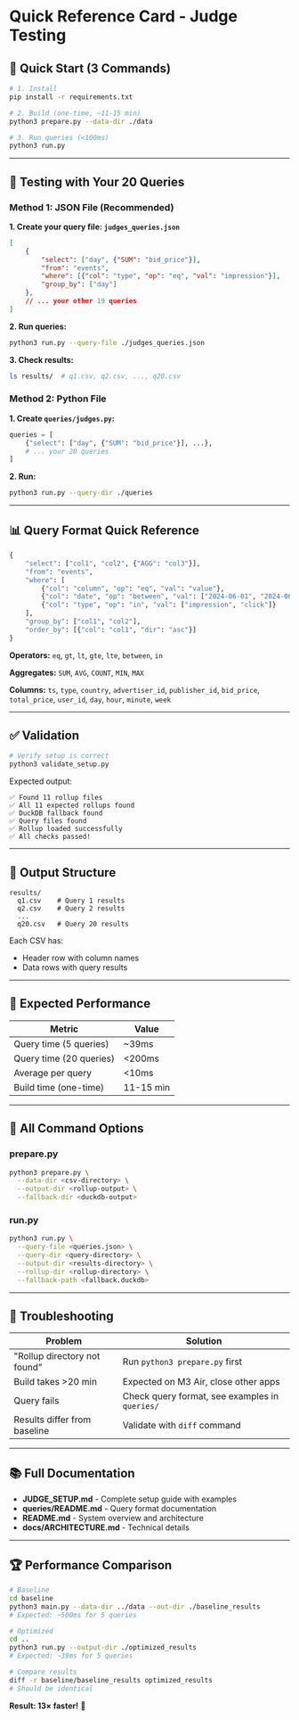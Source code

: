 # Quick Reference Card - Judge Testing

## 🚀 Quick Start (3 Commands)

```bash
# 1. Install
pip install -r requirements.txt

# 2. Build (one-time, ~11-15 min)
python3 prepare.py --data-dir ./data

# 3. Run queries (<100ms)
python3 run.py
```

---

## 📝 Testing with Your 20 Queries

### Method 1: JSON File (Recommended)

**1. Create your query file: `judges_queries.json`**
```json
[
    {
        "select": ["day", {"SUM": "bid_price"}],
        "from": "events",
        "where": [{"col": "type", "op": "eq", "val": "impression"}],
        "group_by": ["day"]
    },
    // ... your other 19 queries
]
```

**2. Run queries:**
```bash
python3 run.py --query-file ./judges_queries.json
```

**3. Check results:**
```bash
ls results/  # q1.csv, q2.csv, ..., q20.csv
```

### Method 2: Python File

**1. Create `queries/judges.py`:**
```python
queries = [
    {"select": ["day", {"SUM": "bid_price"}], ...},
    # ... your 20 queries
]
```

**2. Run:**
```bash
python3 run.py --query-dir ./queries
```

---

## 📊 Query Format Quick Reference

```python
{
    "select": ["col1", "col2", {"AGG": "col3"}],
    "from": "events",
    "where": [
        {"col": "column", "op": "eq", "val": "value"},
        {"col": "date", "op": "between", "val": ["2024-06-01", "2024-06-30"]},
        {"col": "type", "op": "in", "val": ["impression", "click"]}
    ],
    "group_by": ["col1", "col2"],
    "order_by": [{"col": "col1", "dir": "asc"}]
}
```

**Operators:** `eq`, `gt`, `lt`, `gte`, `lte`, `between`, `in`

**Aggregates:** `SUM`, `AVG`, `COUNT`, `MIN`, `MAX`

**Columns:** `ts`, `type`, `country`, `advertiser_id`, `publisher_id`, `bid_price`, `total_price`, `user_id`, `day`, `hour`, `minute`, `week`

---

## ✅ Validation

```bash
# Verify setup is correct
python3 validate_setup.py
```

Expected output:
```
✅ Found 11 rollup files
✅ All 11 expected rollups found
✅ DuckDB fallback found
✅ Query files found
✅ Rollup loaded successfully
✅ All checks passed!
```

---

## 📁 Output Structure

```
results/
  q1.csv    # Query 1 results
  q2.csv    # Query 2 results
  ...
  q20.csv   # Query 20 results
```

Each CSV has:
- Header row with column names
- Data rows with query results

---

## 🎯 Expected Performance

| Metric | Value |
|--------|-------|
| Query time (5 queries) | ~39ms |
| Query time (20 queries) | <200ms |
| Average per query | <10ms |
| Build time (one-time) | 11-15 min |

---

## 🔧 All Command Options

### prepare.py
```bash
python3 prepare.py \
  --data-dir <csv-directory> \
  --output-dir <rollup-output> \
  --fallback-dir <duckdb-output>
```

### run.py
```bash
python3 run.py \
  --query-file <queries.json> \
  --query-dir <query-directory> \
  --output-dir <results-directory> \
  --rollup-dir <rollup-directory> \
  --fallback-path <fallback.duckdb>
```

---

## 🐛 Troubleshooting

| Problem | Solution |
|---------|----------|
| "Rollup directory not found" | Run `python3 prepare.py` first |
| Build takes >20 min | Expected on M3 Air, close other apps |
| Query fails | Check query format, see examples in `queries/` |
| Results differ from baseline | Validate with `diff` command |

---

## 📚 Full Documentation

- **JUDGE_SETUP.md** - Complete setup guide with examples
- **queries/README.md** - Query format documentation
- **README.md** - System overview and architecture
- **docs/ARCHITECTURE.md** - Technical details

---

## 🏆 Performance Comparison

```bash
# Baseline
cd baseline
python3 main.py --data-dir ../data --out-dir ./baseline_results
# Expected: ~500ms for 5 queries

# Optimized
cd ..
python3 run.py --output-dir ./optimized_results
# Expected: ~39ms for 5 queries

# Compare results
diff -r baseline/baseline_results optimized_results
# Should be identical
```

**Result: 13× faster!** 🚀

